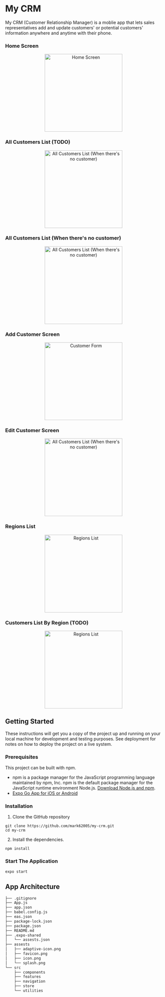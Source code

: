 # My CRM
My CRM (Customer Relationship Manager) is a moblie app that lets sales representatives add and update customers' or potential customers' information anywhere and anytime with their phone.

### Home Screen
<p align="center">
  <img width="250" src="https://user-images.githubusercontent.com/73043578/186795257-0088e1f4-8a51-406e-881c-aae2b61c8ecd.png" alt="Home Screen"/>
</p>

### All Customers List (TODO)
<p align="center">
  <img width="250" src="https://user-images.githubusercontent.com/73043578/186860316-77c49dbd-841f-499f-a225-90570e4a9210.png" alt="All Customers List (When there's no customer)"/>
</p>

### All Customers List (When there's no customer)
<p align="center">
  <img width="250" src="https://user-images.githubusercontent.com/73043578/186795543-581ede30-1007-4125-a047-d199f2bb53e6.png" alt="All Customers List (When there's no customer)"/>
</p>

### Add Customer Screen
<p align="center">
  <img width="250" src="https://user-images.githubusercontent.com/73043578/186795758-f55e0706-25f4-414e-8c2a-c47f3b709a65.png" alt="Customer Form"/>
</p>

### Edit Customer Screen
<p align="center">
  <img width="250" src="https://user-images.githubusercontent.com/73043578/186860052-dfc513b9-16f8-4c9a-b837-51fa305231f7.png" alt="All Customers List (When there's no customer)"/>
</p>

### Regions List
<p align="center">
  <img width="250" src="https://user-images.githubusercontent.com/73043578/186795919-88bb1932-8259-4aea-8a4c-a1bf6f68805f.png" alt="Regions List"/>
</p>

### Customers List By Region (TODO)
<p align="center">
  <img width="250" src="https://user-images.githubusercontent.com/73043578/186860511-7bbed8fa-d8d0-4eca-bd13-d5a7faab5129.png" alt="Regions List"/>
</p>


## Getting Started

These instructions will get you a copy of the project up and running on your local machine for development and testing purposes. See deployment for notes on how to deploy the project on a live system.

### Prerequisites

This project can be built with npm.
- npm is a package manager for the JavaScript programming language maintained by npm, Inc. npm is the default package manager for the JavaScript runtime environment Node.js. [Download Node.js and npm](https://docs.npmjs.com/downloading-and-installing-node-js-and-npm).
- [Expo Go App for iOS or Android](https://docs.expo.dev/get-started/installation/#2-expo-go-app-for-ios-and)

### Installation

1. Clone the GitHub repository

```
git clone https://github.com/mark62005/my-crm.git
cd my-crm
```

2. Install the dependencies.

```
npm install
```

### Start The Application

```
expo start
```


## App Architecture

```bash
├── .gitignore
├── App.js
├── app.json
├── babel.config.js
├── eas.json
├── package-lock.json 
├── package.json 
├── README.md 
├── .expo-shared
│   └── assests.json 
├── assests
│   ├── adaptive-icon.png
│   ├── favicon.png
│   ├── icon.png
│   └── splash.png 
└── src
    ├── components
    ├── features
    ├── navigation
    ├── store
    └── utilities
```
